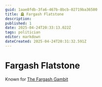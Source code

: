 ```yaml
---
guid: 1aae8fdb-3fa6-467b-8bcb-02719ba36500
title: 🪦 Fargash Flatstone
description: 
published: 1
date: 2025-04-24T20:33:13.022Z
tags: politician
editor: markdown
dateCreated: 2025-04-24T20:31:32.591Z
---
```


# Fargash Flatstone

Known for [The Fargash Gambit](/geography/settlement/city/city-of-or/the-fargash-gambit.md)

